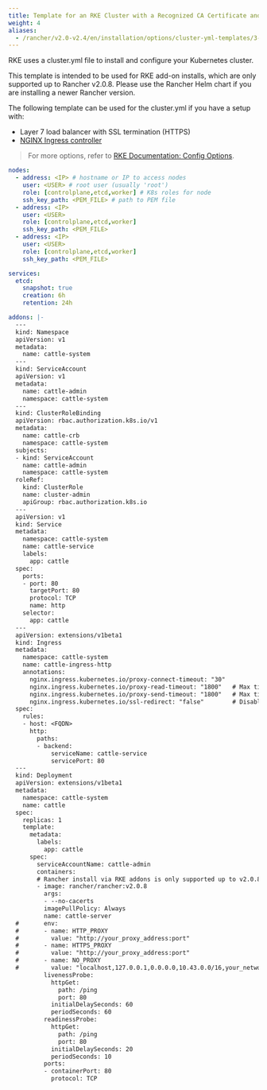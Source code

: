 ```yaml
---
title: Template for an RKE Cluster with a Recognized CA Certificate and SSL Termination on Layer 7 Load Balancer
weight: 4
aliases:	
  - /rancher/v2.0-v2.4/en/installation/options/cluster-yml-templates/3-node-externalssl-recognizedca
---
```


RKE uses a cluster.yml file to install and configure your Kubernetes cluster.

This template is intended to be used for RKE add-on installs, which are only supported up to Rancher v2.0.8. Please use the Rancher Helm chart if you are installing a newer Rancher version.

The following template can be used for the cluster.yml if you have a setup with:

- Layer 7 load balancer with SSL termination (HTTPS)
- [NGINX Ingress controller](https://kubernetes.github.io/ingress-nginx/) 

> For more options, refer to [RKE Documentation: Config Options]({{<baseurl>}}/rke/latest/en/config-options/).

```yaml
nodes:
  - address: <IP> # hostname or IP to access nodes
    user: <USER> # root user (usually 'root')
    role: [controlplane,etcd,worker] # K8s roles for node
    ssh_key_path: <PEM_FILE> # path to PEM file
  - address: <IP>
    user: <USER>
    role: [controlplane,etcd,worker]
    ssh_key_path: <PEM_FILE>
  - address: <IP>
    user: <USER>
    role: [controlplane,etcd,worker]
    ssh_key_path: <PEM_FILE>

services:
  etcd:
    snapshot: true
    creation: 6h
    retention: 24h

addons: |-
  ---
  kind: Namespace
  apiVersion: v1
  metadata:
    name: cattle-system
  ---
  kind: ServiceAccount
  apiVersion: v1
  metadata:
    name: cattle-admin
    namespace: cattle-system
  ---
  kind: ClusterRoleBinding
  apiVersion: rbac.authorization.k8s.io/v1
  metadata:
    name: cattle-crb
    namespace: cattle-system
  subjects:
  - kind: ServiceAccount
    name: cattle-admin
    namespace: cattle-system
  roleRef:
    kind: ClusterRole
    name: cluster-admin
    apiGroup: rbac.authorization.k8s.io
  ---
  apiVersion: v1
  kind: Service
  metadata:
    namespace: cattle-system
    name: cattle-service
    labels:
      app: cattle
  spec:
    ports:
    - port: 80
      targetPort: 80
      protocol: TCP
      name: http
    selector:
      app: cattle
  ---
  apiVersion: extensions/v1beta1
  kind: Ingress
  metadata:
    namespace: cattle-system
    name: cattle-ingress-http
    annotations:
      nginx.ingress.kubernetes.io/proxy-connect-timeout: "30"
      nginx.ingress.kubernetes.io/proxy-read-timeout: "1800"   # Max time in seconds for ws to remain shell window open
      nginx.ingress.kubernetes.io/proxy-send-timeout: "1800"   # Max time in seconds for ws to remain shell window open
      nginx.ingress.kubernetes.io/ssl-redirect: "false"        # Disable redirect to ssl
  spec:
    rules:
    - host: <FQDN>
      http:
        paths:
        - backend:
            serviceName: cattle-service
            servicePort: 80
  ---
  kind: Deployment
  apiVersion: extensions/v1beta1
  metadata:
    namespace: cattle-system
    name: cattle
  spec:
    replicas: 1
    template:
      metadata:
        labels:
          app: cattle
      spec:
        serviceAccountName: cattle-admin
        containers:
        # Rancher install via RKE addons is only supported up to v2.0.8
        - image: rancher/rancher:v2.0.8
          args:
          - --no-cacerts
          imagePullPolicy: Always
          name: cattle-server
  #       env:
  #       - name: HTTP_PROXY
  #         value: "http://your_proxy_address:port"
  #       - name: HTTPS_PROXY
  #         value: "http://your_proxy_address:port"
  #       - name: NO_PROXY
  #         value: "localhost,127.0.0.1,0.0.0.0,10.43.0.0/16,your_network_ranges_that_dont_need_proxy_to_access"
          livenessProbe:
            httpGet:
              path: /ping
              port: 80
            initialDelaySeconds: 60
            periodSeconds: 60
          readinessProbe:
            httpGet:
              path: /ping
              port: 80
            initialDelaySeconds: 20
            periodSeconds: 10
          ports:
          - containerPort: 80
            protocol: TCP
```